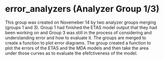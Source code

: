 error_analyzers (Analyzer Group 1/3)
===============

This group was created on Novemeber 14 by two analyzer groups merging (groups 1 and 3). Group 1 had finished the ETAS model output that they had been working on and Group 3 was still in the process of considering and understanding error and how to evaluate it. The groups are merged to create a function to plot error diagrams. The group created a function to plot the errors of the ETAS and the MDA models and then take the area under those curves as to evaluate the efefctiveness of the model.
